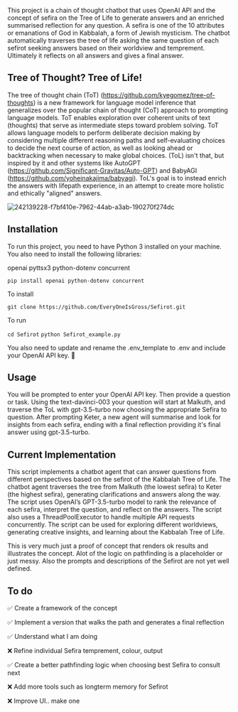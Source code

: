 This project is a chain of thought chatbot that uses OpenAI API and the concept of sefira on the Tree of Life to generate answers and an enriched summarised reflection for any question. A sefira is one of the 10 attributes or emanations of God in Kabbalah, a form of Jewish mysticism. The chatbot automatically traverses the tree of life asking the same question of each sefirot seeking answers based on their worldview and temprement. Ultimately it reflects on all answers and gives a final answer.

## Tree of Thought? Tree of Life!

The tree of thought chain (ToT) (https://github.com/kyegomez/tree-of-thoughts) is a new framework for language model inference that generalizes over the popular chain of thought (CoT) approach to prompting language models. ToT enables exploration over coherent units of text (thoughts) that serve as intermediate steps toward problem solving. ToT allows language models to perform deliberate decision making by considering multiple different reasoning paths and self-evaluating choices to decide the next course of action, as well as looking ahead or backtracking when necessary to make global choices. (ToL) isn't that, but inspired by it and other systems like AutoGPT (https://github.com/Significant-Gravitas/Auto-GPT) and BabyAGI (https://github.com/yoheinakajima/babyagi). ToL's goal is to instead enrich the answers with lifepath experience, in an attempt to create more holistic and ethically "aligned" answers. 

![242139228-f7bf410e-7962-44ab-a3ab-190270f274dc](https://github.com/EveryOneIsGross/Sefirot/assets/23621140/86814df8-7a3f-4cc1-a7c6-16064158bcdf)

## Installation

To run this project, you need to have Python 3 installed on your machine. You also need to install the following libraries:

openai
pyttsx3
python-dotenv
concurrent

  `pip install openai python-dotenv concurrent`
  
  To install
  
  `git clone https://github.com/EveryOneIsGross/Sefirot.git`
  
  To run
  
  `cd Sefirot`
  `python Sefirot_example.py`

You also need to update and rename the .env_template to .env and include your OpenAI API key. 💅

## Usage

You will be prompted to enter your OpenAI API key. Then provide a question or task. Using the text-davinci-003 your question will start at Malkuth, and traverse the ToL with gpt-3.5-turbo now choosing the appropriate Sefira to question. After prompting Keter, a new agent will summarise and look for insights from each sefira, ending with a final reflection providing it's final answer using gpt-3.5-turbo.

## Current Implementation

This script implements a chatbot agent that can answer questions from different perspectives based on the sefirot of the Kabbalah Tree of Life. The chatbot agent traverses the tree from Malkuth (the lowest sefira) to Keter (the highest sefira), generating clarifications and answers along the way. The script uses OpenAI’s GPT-3.5-turbo model to rank the relevance of each sefira, interpret the question, and reflect on the answers. The script also uses a ThreadPoolExecutor to handle multiple API requests concurrently. The script can be used for exploring different worldviews, generating creative insights, and learning about the Kabbalah Tree of Life.

This is very much just a proof of concept that renders ok results and illustrates the concept. Alot of the logic on pathfinding is a placeholder or just messy. Also the prompts and descriptions of the Sefirot are not yet well defined. 

## To do

✅ Create a framework of the concept

✅ Implement a version that walks the path and generates a final reflection

✅ Understand what I am doing

❌ Refine individual Sefira temprement, colour, output

✅ Create a better pathfinding logic when choosing best Sefira to consult next

❌ Add more tools such as longterm memory for Sefirot

❌ Improve UI.. make one







